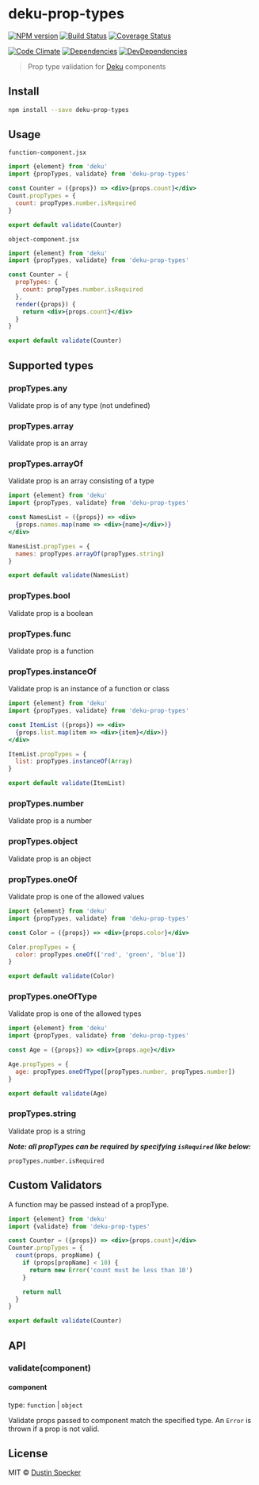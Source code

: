 # deku-prop-types

[![NPM version](https://badge.fury.io/js/deku-prop-types.svg)](http://badge.fury.io/js/deku-prop-types) [![Build Status](https://travis-ci.org/dustinspecker/deku-prop-types.svg?branch=master)](https://travis-ci.org/dustinspecker/deku-prop-types) [![Coverage Status](https://img.shields.io/coveralls/dustinspecker/deku-prop-types.svg)](https://coveralls.io/r/dustinspecker/deku-prop-types?branch=master)

[![Code Climate](https://codeclimate.com/github/dustinspecker/deku-prop-types/badges/gpa.svg)](https://codeclimate.com/github/dustinspecker/deku-prop-types) [![Dependencies](https://david-dm.org/dustinspecker/deku-prop-types.svg)](https://david-dm.org/dustinspecker/deku-prop-types/#info=dependencies&view=table) [![DevDependencies](https://david-dm.org/dustinspecker/deku-prop-types/dev-status.svg)](https://david-dm.org/dustinspecker/deku-prop-types/#info=devDependencies&view=table)

> Prop type validation for [Deku](https://github.com/dekujs/deku) components

## Install

```bash
npm install --save deku-prop-types
```

## Usage

`function-component.jsx`
```jsx
import {element} from 'deku'
import {propTypes, validate} from 'deku-prop-types'

const Counter = ({props}) => <div>{props.count}</div>
Count.propTypes = {
  count: propTypes.number.isRequired
}

export default validate(Counter)
```

`object-component.jsx`
```jsx
import {element} from 'deku'
import {propTypes, validate} from 'deku-prop-types'

const Counter = {
  propTypes: {
    count: propTypes.number.isRequired
  },
  render({props}) {
    return <div>{props.count}</div>
  }
}

export default validate(Counter)
```

## Supported types
### propTypes.any
Validate prop is of any type (not undefined)
### propTypes.array
Validate prop is an array

### propTypes.arrayOf
Validate prop is an array consisting of a type

```jsx
import {element} from 'deku'
import {propTypes, validate} from 'deku-prop-types'

const NamesList = ({props}) => <div>
  {props.names.map(name => <div>{name}</div>)}
</div>

NamesList.propTypes = {
  names: propTypes.arrayOf(propTypes.string)
}

export default validate(NamesList)
```

### propTypes.bool
Validate prop is a boolean
### propTypes.func
Validate prop is a function

### propTypes.instanceOf
Validate prop is an instance of a function or class

```jsx
import {element} from 'deku'
import {propTypes, validate} from 'deku-prop-types'

const ItemList ({props}) => <div>
  {props.list.map(item => <div>{item}</div>)}
</div>

ItemList.propTypes = {
  list: propTypes.instanceOf(Array)
}

export default validate(ItemList)
```

### propTypes.number
Validate prop is a number
### propTypes.object
Validate prop is an object

### propTypes.oneOf
Validate prop is one of the allowed values

```jsx
import {element} from 'deku'
import {propTypes, validate} from 'deku-prop-types'

const Color = ({props}) => <div>{props.color}</div>

Color.propTypes = {
  color: propTypes.oneOf(['red', 'green', 'blue'])
}

export default validate(Color)
```

### propTypes.oneOfType
Validate prop is one of the allowed types

```jsx
import {element} from 'deku'
import {propTypes, validate} from 'deku-prop-types'

const Age = ({props}) => <div>{props.age}</div>

Age.propTypes = {
  age: propTypes.oneOfType([propTypes.number, propTypes.number])
}

export default validate(Age)
```

### propTypes.string
Validate prop is a string


***Note: all propTypes can be required by specifying `isRequired` like below:***

`propTypes.number.isRequired`

## Custom Validators
A function may be passed instead of a propType.

```jsx
import {element} from 'deku'
import {validate} from 'deku-prop-types'

const Counter = ({props}) => <div>{props.count}</div>
Counter.propTypes = {
  count(props, propName) {
    if (props[propName] < 10) {
      return new Error('count must be less than 10')
    }

    return null
  }
}

export default validate(Counter)
```

## API
### validate(component)
#### component
type: `function` | `object`

Validate props passed to component match the specified type. An `Error` is thrown if a prop is not valid.

## License
MIT © [Dustin Specker](https://github.com/dustinspecker)
